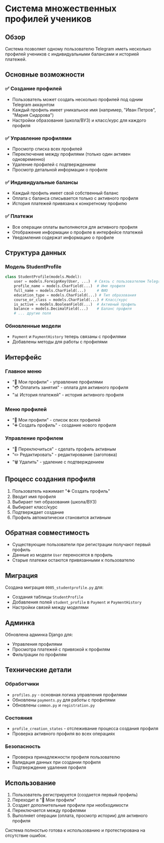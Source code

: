 # Система множественных профилей учеников

## Обзор

Система позволяет одному пользователю Telegram иметь несколько профилей учеников с индивидуальными балансами и историей платежей.

## Основные возможности

### ✅ Создание профилей
- Пользователь может создать несколько профилей под одним Telegram аккаунтом
- Каждый профиль имеет уникальное имя (например, "Иван Петров", "Мария Сидорова")
- Настройки образования (школа/ВУЗ) и класс/курс для каждого профиля

### ✅ Управление профилями
- Просмотр списка всех профилей
- Переключение между профилями (только один активен одновременно)
- Удаление профилей с подтверждением
- Просмотр детальной информации о профиле

### ✅ Индивидуальные балансы
- Каждый профиль имеет свой собственный баланс
- Оплата с баланса списывается только с активного профиля
- История платежей привязана к конкретному профилю

### ✅ Платежи
- Все операции оплаты выполняются для активного профиля
- Отображение информации о профиле в интерфейсе платежей
- Уведомления содержат информацию о профиле

## Структура данных

### Модель StudentProfile
```python
class StudentProfile(models.Model):
    user = models.ForeignKey(User, ...)  # Связь с пользователем Telegram
    profile_name = models.CharField(...)  # Имя профиля
    full_name = models.CharField(...)     # ФИО
    education_type = models.CharField(...) # Тип образования
    course_or_class = models.CharField(...) # Класс/курс
    is_active = models.BooleanField(...)  # Активный профиль
    balance = models.DecimalField(...)    # Баланс профиля
    # ... другие поля
```

### Обновленные модели
- `Payment` и `PaymentHistory` теперь связаны с профилями
- Добавлены методы для работы с профилями

## Интерфейс

### Главное меню
- "👥 Мои профили" - управление профилями
- "💳 Оплатить занятия" - оплата для активного профиля
- "📊 История платежей" - история активного профиля

### Меню профилей
- "👥 Мои профили" - список всех профилей
- "➕ Создать профиль" - создание нового профиля

### Управление профилем
- "🔄 Переключиться" - сделать профиль активным
- "✏️ Редактировать" - редактирование (заготовка)
- "🗑️ Удалить" - удаление с подтверждением

## Процесс создания профиля

1. Пользователь нажимает "➕ Создать профиль"
2. Вводит имя профиля
3. Выбирает тип образования (школа/ВУЗ)
4. Выбирает класс/курс
5. Подтверждает создание
6. Профиль автоматически становится активным

## Обратная совместимость

- Существующие пользователи при регистрации получают первый профиль
- Данные из модели `User` переносятся в профиль
- Старые платежи остаются привязанными к пользователю

## Миграция

Создана миграция `0005_studentprofile.py` для:
- Создания таблицы `StudentProfile`
- Добавления полей `student_profile` в `Payment` и `PaymentHistory`
- Настройки связей между моделями

## Админка

Обновлена админка Django для:
- Управления профилями
- Просмотра платежей с привязкой к профилям
- Фильтрации по профилям

## Технические детали

### Обработчики
- `profiles.py` - основная логика управления профилями
- Обновлены `payments.py` для работы с профилями
- Обновлены `common.py` и `registration.py`

### Состояния
- `profile_creation_states` - отслеживание процесса создания профиля
- Проверка активного профиля во всех операциях

### Безопасность
- Проверка принадлежности профиля пользователю
- Валидация данных при создании профиля
- Подтверждение удаления профиля

## Использование

1. Пользователь регистрируется (создается первый профиль)
2. Переходит в "👥 Мои профили"
3. Создает дополнительные профили при необходимости
4. Переключается между профилями
5. Выполняет операции (оплата, просмотр истории) для активного профиля

Система полностью готова к использованию и протестирована на отсутствие ошибок.
